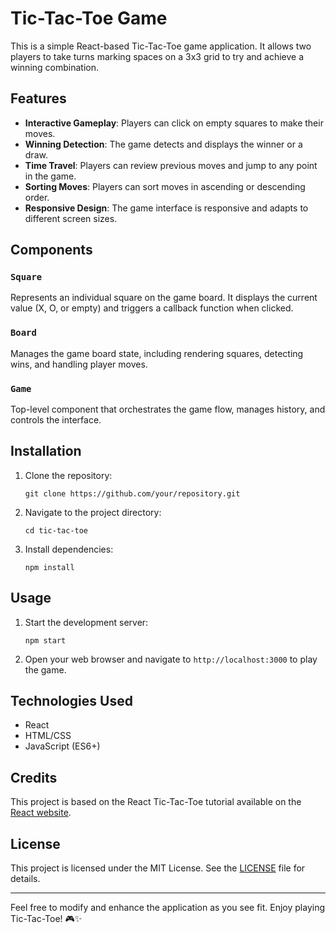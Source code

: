 # Tic-Tac-Toe Game

This is a simple React-based Tic-Tac-Toe game application. It allows two players to take turns marking spaces on a 3x3 grid to try and achieve a winning combination.

## Features

- **Interactive Gameplay**: Players can click on empty squares to make their moves.
- **Winning Detection**: The game detects and displays the winner or a draw.
- **Time Travel**: Players can review previous moves and jump to any point in the game.
- **Sorting Moves**: Players can sort moves in ascending or descending order.
- **Responsive Design**: The game interface is responsive and adapts to different screen sizes.

## Components

### `Square`

Represents an individual square on the game board. It displays the current value (X, O, or empty) and triggers a callback function when clicked.

### `Board`

Manages the game board state, including rendering squares, detecting wins, and handling player moves.

### `Game`

Top-level component that orchestrates the game flow, manages history, and controls the interface.

## Installation

1. Clone the repository:

    ```
    git clone https://github.com/your/repository.git
    ```

2. Navigate to the project directory:

    ```
    cd tic-tac-toe
    ```

3. Install dependencies:

    ```
    npm install
    ```

## Usage

1. Start the development server:

    ```
    npm start
    ```

2. Open your web browser and navigate to `http://localhost:3000` to play the game.

## Technologies Used

- React
- HTML/CSS
- JavaScript (ES6+)

## Credits

This project is based on the React Tic-Tac-Toe tutorial available on the [React website](https://react.dev/learn/tutorial-tic-tac-toe).

## License

This project is licensed under the MIT License. See the [LICENSE](LICENSE) file for details.

---

Feel free to modify and enhance the application as you see fit. Enjoy playing Tic-Tac-Toe! 🎮✨